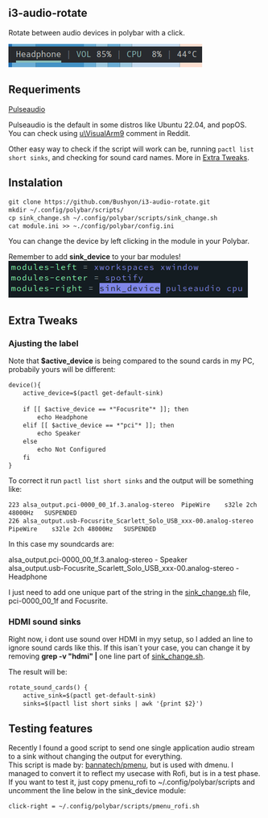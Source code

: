 ## i3-audio-rotate
Rotate between audio devices in polybar with a click.

![Module preview](/images/switch.gif)

## Requeriments
[Pulseaudio](https://wiki.archlinux.org/title/PulseAudio) 

Pulseaudio is the default in some distros like Ubuntu 22.04, and popOS.<br>
You can check using [u\VisualArm9](https://www.reddit.com/r/linux4noobs/comments/n7tf6r/comment/gxem1bt/?utm_source=share&utm_medium=web2x&context=3) comment in Reddit.

Other easy way to check if the script will work can be, running ```pactl list short sinks```, and checking for sound card names. More in [Extra Tweaks](#extra-tweaks).

## Instalation
```
git clone https://github.com/Bushyon/i3-audio-rotate.git
mkdir ~/.config/polybar/scripts/
cp sink_change.sh ~/.config/polybar/scripts/sink_change.sh
cat module.ini >> ~./config/polybar/config.ini
```
You can change the device by left clicking in the module in your Polybar.

Remember to add **sink_device** to your bar modules!
![Module in Polybar config](/images/add_module.png)

## Extra Tweaks

### Ajusting the label
Note that **$active_device** is being compared to the sound cards in my PC, probabily yours will be different:

```
device(){
    active_device=$(pactl get-default-sink)
    
    if [[ $active_device == *"Focusrite"* ]]; then
        echo Headphone
    elif [[ $active_device == *"pci"* ]]; then 
        echo Speaker
    else 
        echo Not Configured
    fi
}
```
To correct it run ```pactl list short sinks``` and the output will be something like:
```
223	alsa_output.pci-0000_00_1f.3.analog-stereo	PipeWire	s32le 2ch 48000Hz	SUSPENDED
226	alsa_output.usb-Focusrite_Scarlett_Solo_USB_xxx-00.analog-stereo	PipeWire	s32le 2ch 48000Hz	SUSPENDED
```
In this case my soundcards are:

alsa_output.pci-0000_00_1f.3.analog-stereo - Speaker<br>
alsa_output.usb-Focusrite_Scarlett_Solo_USB_xxx-00.analog-stereo - Headphone

I just need to add one unique part of the string in the [sink_change.sh](/sink_change.sh) file, pci-0000_00_1f and Focusrite.

### HDMI sound sinks

Right now, i dont use sound over HDMI in myy setup, so I added an line to ignore sound cards like this. If this isan´t your case, you can change it by removing **grep -v "hdmi" |**  one line part of [sink_change.sh](/sink_change.sh). 

The result will be:
```
rotate_sound_cards() {
    active_sink=$(pactl get-default-sink)
    sinks=$(pactl list short sinks | awk '{print $2}')
```

## Testing features
Recently I found a good script to send one single application audio stream to a sink without changing the output for everything.<br>
This script is made by: [bannatech/pmenu](https://github.com/bannatech/pmenu/tree/master), but is used with dmenu. I managed to convert it to reflect my usecase with Rofi, but is in a test phase. <br>
If you want to test it, just copy pmenu_rofi to ~/.config/polybar/scripts and uncomment the line below in the sink_device module:
```
click-right = ~/.config/polybar/scripts/pmenu_rofi.sh
```
